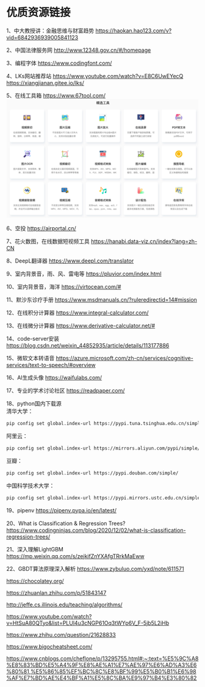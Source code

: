 # 优质资源链接

1、中大教授讲：金融思维与财富趋势
https://haokan.hao123.com/v?vid=6842936939005841123

2、中国法律服务网
http://www.12348.gov.cn/#/homepage

3、编程字体
https://www.codingfont.com/

4、LKs网站推荐站
https://www.youtube.com/watch?v=E8C6UwEYecQ
https://xiangjianan.gitee.io/lks/

5、在线工具箱
https://www.67tool.com/
![img](img/20220222144453.jpg)

6、空投
https://airportal.cn/

7、花火数图，在线数据短视频工具
https://hanabi.data-viz.cn/index?lang=zh-CN

8、DeepL翻译器
https://www.deepl.com/translator

9、室内背景音，雨、风、雷电等
https://pluvior.com/index.html

10、室内背景音，海洋
https://virtocean.com/#

11、默沙东诊疗手册
https://www.msdmanuals.cn/?ruleredirectid=14#mission

12、在线积分计算器
https://www.integral-calculator.com/

13、在线微分计算器
https://www.derivative-calculator.net/#

14、code-server安装
https://blog.csdn.net/weixin_44852935/article/details/113177886

15、微软文本转语音
https://azure.microsoft.com/zh-cn/services/cognitive-services/text-to-speech/#overview

16、AI生成头像
https://waifulabs.com/

17、专业的学术讨论社区
https://readpaper.com/

18、python国内下载源
<br>清华大学：
```bash
pip config set global.index-url https://pypi.tuna.tsinghua.edu.cn/simple
```
阿里云：
```bash
pip config set global.index-url https://mirrors.aliyun.com/pypi/simple/
```
豆瓣：
```bash
pip config set global.index-url https://pypi.douban.com/simple/
```
中国科学技术大学：
```bash
pip config set global.index-url https://pypi.mirrors.ustc.edu.cn/simple/
```
19、pipenv 
https://pipenv.pypa.io/en/latest/

20、What is Classification & Regression Trees?
https://www.codingninjas.com/blog/2020/12/02/what-is-classification-regression-trees/

21、深入理解LightGBM
https://mp.weixin.qq.com/s/zejkifZnYXAfgTRrkMaEww

22、GBDT算法原理深入解析
https://www.zybuluo.com/yxd/note/611571



https://chocolatey.org/

https://zhuanlan.zhihu.com/p/51843147

http://jeffe.cs.illinois.edu/teaching/algorithms/

https://www.youtube.com/watch?v=HtSuA80QTyo&list=PLUl4u3cNGP61Oq3tWYp6V_F-5jb5L2iHb

https://www.zhihu.com/question/21628833

https://www.bigocheatsheet.com/

https://www.cnblogs.com/cheflone/p/13295755.html#:~:text=%E5%9C%A8%E8%83%BD%E5%A4%9F%E8%AE%A1%E7%AE%97%E6%AD%A3%E6%80%81,%E5%86%85%EF%BC%8C%E8%BF%99%E5%B0%B1%E6%98%AF%E7%BD%AE%E4%BF%A1%E5%8C%BA%E9%97%B4%E3%80%82

